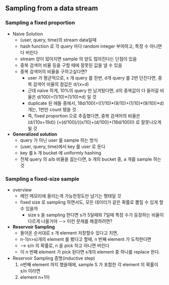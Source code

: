 ## Sampling from a data stream
### Sampling a fixed proportion
* Naive Solution
	* (user, query, time)의 stream data일때
	* hash function 로 각 query 마다 random integer 부여하고, 특정 수 아니면 다 버린다
	- stream 양이 많아지면 sample 의 양도 많아진다는 단점이 있음
	- 중복 검색어 비율 등을 구할 때에 잘못된 값을 낼 수 있음
	* 중복 검색어의 비율을 구하고싶다면?
		- user 가 평균적으로, x 개 query 를 한번, d개 query 를 2번 던진다면, 중복 검색어 비율의 참값은 d/(x+d)
		- 근데 naive 하게, 10%의 query 만 남겨뒀다면, d의 중복값이 다 들어갈 비율은 d/100(=(1/10)\*(1/10)\*d) 일 것
		- duplicate 된 애들 중에서, 18d/100(=((1/10)\*(9/10)+(1/10)\*(9/10))\*d)개는, 1번만 count 됐을 것
		- 즉, fixed proportion 으로 추출했다면, 중복 검색어의 비율은 (d/(10x+19d)) (=(d/100)/((x/10)+(d/100)+(18d/100))) 로 잘못나오게 될 것
* **Generalized solution**
	* query 가 아닌 user 를 sample 하는 방식
	* (user, query, time)에서 key 를 user 로 둔다
	* key 를 k 개 bucket 에 uniformly hashing
	* 전체 query 의 a/b 비율을 꼽는다면, b 개의 bucket 중, a 개를 sample 하는 것


### Sampling a fixed-size sample
* overview
	* 메인 메모리에 올리는게 가능한정도만 남기는 형태일 것
	* fixed size 로 sampling 하면서도, 모든 데이터가 같은 확률로 뽑힐 수 있게 할 수 있을까
		- size s 을 sampling 한다면 s가 5일때와 7일때 특정 수가 등장하는 비율이 다르게 나올거야 --> 이런 문제를 해결하려면?
* **Reservoir Sampling**
	* 들어온 순서대로 s 개 element 저장할수 있다고 치면, 
	* n-1(n>s)개의 element 를 봤다고 할때, n 번째 element 가 도착한다면
	* --> s/n 의 확률로, n 을 pick 하고 아니면 버린다
	* 이 n 번째 element 가 pick 된다면 s개의 element 중 하나를 replace 한다.
* Reservoir Sampling 증명(inductive step)
	1. n번째 element 까지 했을때에, sample S 가 포함한 각 element 의 확률이 s/n 이라면
	2. element n+1이 
